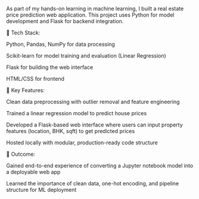 As part of my hands-on learning in machine learning, I built a real estate price prediction web application. This project uses Python for model development and Flask for backend integration.

🔹 Tech Stack:

Python, Pandas, NumPy for data processing

Scikit-learn for model training and evaluation (Linear Regression)

Flask for building the web interface

HTML/CSS for frontend

🔹 Key Features:

Clean data preprocessing with outlier removal and feature engineering

Trained a linear regression model to predict house prices

Developed a Flask-based web interface where users can input property features (location, BHK, sqft) to get predicted prices

Hosted locally with modular, production-ready code structure

🔹 Outcome:

Gained end-to-end experience of converting a Jupyter notebook model into a deployable web app

Learned the importance of clean data, one-hot encoding, and pipeline structure for ML deployment
